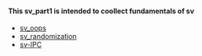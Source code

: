 #### This sv_part1 is intended to coollect fundamentals of sv



- [sv_oops](https://github.com/visionvlsi/sv_part1/tree/main/sv_oops)
- [sv_randomization](https://github.com/visionvlsi/sv_part1/tree/main/sv_randomization)
- [sv-IPC](https://github.com/visionvlsi/sv_part1/tree/main/sv_IPC)

